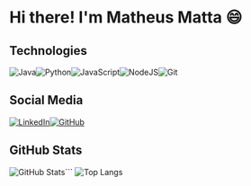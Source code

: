 # Hi there! I'm Matheus Matta :smile:

## Technologies
  ![Java](https://img.shields.io/badge/java-%23ED8B00.svg?style=for-the-badge&logo=openjdk&logoColor=white)![Python](https://img.shields.io/badge/python-3670A0?style=for-the-badge&logo=python&logoColor=ffdd54)![JavaScript](https://img.shields.io/badge/JavaScript-F7DF1E?style=for-the-badge&logo=javascript&logoColor=black)![NodeJS](https://img.shields.io/badge/node.js-6DA55F?style=for-the-badge&logo=node.js&logoColor=white)![Git](https://img.shields.io/badge/GIT-E44C30?style=for-the-badge&logo=git&logoColor=white)
 
## Social Media

[![LinkedIn](https://img.shields.io/badge/LinkedIn-0077B5?style=for-the-badge&logo=linkedin&logoColor=white)](https://www.linkedin.com/in/matheus-alexandre-34281b287/)[![GitHub](https://img.shields.io/badge/GitHub-100000?style=for-the-badge&logo=github&logoColor=white)](https://github.com/matheusmatta21)
## GitHub Stats
![GitHub Stats](https://github-readme-stats.vercel.app/api?username=matheusmatta21&theme=transparent&bg_color=000&border_color=30A3DC&show_icons=true&icon_color=30A3DC&title_color=E94D5F&text_color=FFF)```
![Top Langs](https://github-readme-stats-git-masterrstaa-rickstaa.vercel.app/api/top-langs/?username=matheusmatta21&layout=compact&bg_color=000&border_color=30A3DC&title_color=E94D5F&text_color=FFF)